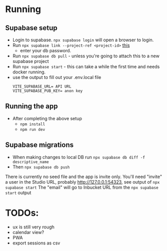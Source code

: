 # Running
## Supabase setup 

- Login to supabase. `npx supabase login` will open a browser to login.
- Run `npx supabase link --project-ref <project-id>` [this](https://supabase.com/docs/guides/local-development/overview#link-your-project)
  - enter your db password. 
- Run `npx supabase db pull` - unless you're going to attach this to a new supabase project
- Run `npx supabase start` - this can take a while the first time and needs docker running. 
- use the output to fill out your .env.local file
    ```
    VITE_SUPABASE_URL= API URL
    VITE_SUPABASE_PUB_KEY= anon key
    ```

## Running the app
- After completing the above setup
  - `npm install`
  - `npm run dev`

## Supabase migrations 
- When making changes to local DB run `npx supabase db diff -f descriptive_name`
- Then `npx supabase db push`


There is currently no seed file and the app is invite only. 
You'll need "invite" a user in the Studio URL, probably http://127.0.0.1:54323, see output of `npx supabase start`
The "email" will go to Inbucket URL from the `npx supabase start` output

#  TODOs: 
- ux is still very rough
- calendar view? 
- PWA 
- export sessions as csv 
